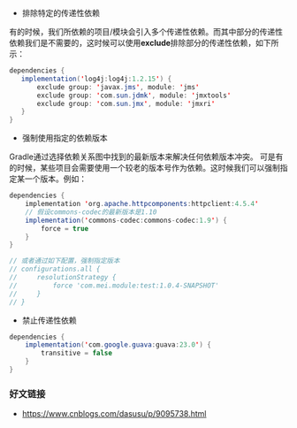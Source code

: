 - 排除特定的传递性依赖

有的时候，我们所依赖的项目/模块会引入多个传递性依赖。而其中部分的传递性依赖我们是不需要的，这时候可以使用**exclude**排除部分的传递性依赖，如下所示：

``` java
dependencies {
   implementation('log4j:log4j:1.2.15') {
       exclude group: 'javax.jms', module: 'jms'
       exclude group: 'com.sun.jdmk', module: 'jmxtools'
       exclude group: 'com.sun.jmx', module: 'jmxri'
   }
}

```

- 强制使用指定的依赖版本

Gradle通过选择依赖关系图中找到的最新版本来解决任何依赖版本冲突。 可是有的时候，某些项目会需要使用一个较老的版本号作为依赖。这时候我们可以强制指定某一个版本。例如：

```java
dependencies {
    implementation 'org.apache.httpcomponents:httpclient:4.5.4'
    // 假设commons-codec的最新版本是1.10
    implementation('commons-codec:commons-codec:1.9') {
        force = true
    }
}

// 或者通过如下配置，强制指定版本
// configurations.all {
//     resolutionStrategy {
//         force 'com.mei.module:test:1.0.4-SNAPSHOT'
//     }
// }
```
- 禁止传递性依赖

``` java
dependencies {
    implementation('com.google.guava:guava:23.0') {
        transitive = false
    }
}
```

### 好文链接
* https://www.cnblogs.com/dasusu/p/9095738.html
